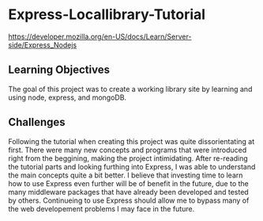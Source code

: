 # Express-Locallibrary-Tutorial
https://developer.mozilla.org/en-US/docs/Learn/Server-side/Express_Nodejs

## Learning Objectives</br>
The goal of this project was to create a working library site by learning and using node, express, and mongoDB.</br>

## Challenges</br>
Following the tutorial when creating this project was quite dissorientating at first. There were many new concepts and programs that were introduced right from the beggining, making the project intimidating. After re-reading the tutorial parts and looking furthing into Express, I was able to understand the main concepts quite a bit better. I believe that investing time to learn how to use Express even further will be of benefit in the future, due to the many middleware packages that have already been developed and tested by others. Continueing to use Express should allow me to bypass many of the web developement problems I may face in the future.
